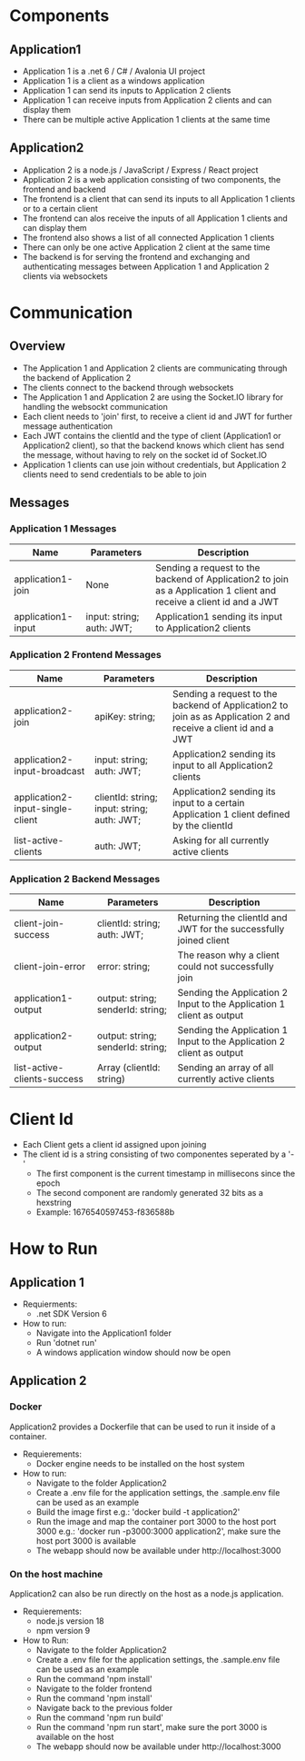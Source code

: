 # Components

## Application1

- Application 1 is a .net 6 / C# / Avalonia UI project
- Application 1 is a client as a windows application 
- Application 1 can send its inputs to Application 2 clients
- Application 1 can receive inputs from Application 2 clients and can display them
- There can be multiple active Application 1 clients at the same time

## Application2

- Application 2 is a node.js / JavaScript / Express / React project
- Application 2 is a web application consisting of two components, the frontend and backend
- The frontend is a client that can send its inputs to all Application 1 clients or to a certain client
- The frontend can alos receive the inputs of all Application 1 clients and can display them
- The frontend also shows a list of all connected Application 1 clients
- There can only be one active Application 2 client at the same time
- The backend is for serving the frontend and exchanging and authenticating messages between Application 1 and Application 2 clients via websockets

# Communication

## Overview

- The Application 1 and Application 2 clients are communicating through the backend of Application 2
- The clients connect to the backend through websockets
- The Application 1 and Application 2 are using the Socket.IO library for handling the websockt communication
- Each client needs to 'join' first, to receive a client id and JWT for further message authentication
- Each JWT contains the clientId and the type of client (Application1 or Application2 client), so that the backend knows which client has send the message, without having to rely on the socket id of Socket.IO
- Application 1 clients can use join without credentials, but Application 2 clients need to send credentials to be able to join

## Messages

### Application 1 Messages

|Name                | Parameters                | Description                                                                                                          |
|--------------------|---------------------------|----------------------------------------------------------------------------------------------------------------------|
| application1-join  | None                      | Sending a request to the backend of Application2 to join as a Application 1 client and receive a client id and a JWT |
| application1-input | input: string; auth: JWT; | Application1 sending its input to Application2 clients                                                               |

### Application 2 Frontend Messages 


|Name                              | Parameters                                  | Description                                                                                                    |
|----------------------------------|---------------------------------------------|----------------------------------------------------------------------------------------------------------------|
| application2-join                | apiKey: string;                             | Sending a request to the backend of Application2 to join as as Application 2 and receive a client id and a JWT |
| application2-input-broadcast     | input: string; auth: JWT;                   | Application2 sending its input to all Application2 clients                                                     |
| application2-input-single-client | clientId: string; input: string; auth: JWT; | Application2 sending its input to a certain Application 1 client defined by the clientId                       |
| list-active-clients              | auth: JWT;                                  | Asking for all currently active clients                                                                        |

### Application 2 Backend Messages


|Name                    | Parameters                        | Description                                                           |
|------------------------|-----------------------------------|-----------------------------------------------------------------------|
| client-join-success    | clientId: string; auth: JWT;      | Returning the clientId and JWT for the successfully joined client     |
| client-join-error      | error: string;                    | The reason why a client could not successfully join                   |
| application1-output    | output: string; senderId: string; | Sending the Application 2 Input to the Application 1 client as output |
| application2-output    | output: string; senderId: string; | Sending the Application 1 Input to the Application 2 client as output |
| list-active-clients-success | Array (clientId: string)          | Sending an array of all currently active clients                      |

# Client Id

- Each Client gets a client id assigned upon joining
- The client id is a string consisting of two componentes seperated by a '-'
	- The first component is the current timestamp in millisecons since the epoch
	- The second component are randomly generated 32 bits as a hexstring
	- Example: 1676540597453-f836588b

# How to Run

## Application 1

- Requierments:
    - .net SDK Version 6
- How to run:
    - Navigate into the Application1 folder
    - Run 'dotnet run'
    - A windows application window should now be open

## Application 2

### Docker

Application2 provides a Dockerfile that can be used to run it inside of a container.

- Requierements:
    - Docker engine needs to be installed on the host system
- How to run:
    - Navigate to the folder Application2
    - Create a .env file for the application settings, the .sample.env file can be used as an example
    - Build the image first e.g.: 'docker build -t application2'
    - Run the image and map the container port 3000 to the host port 3000 e.g.: 'docker run -p3000:3000 application2', make sure the host port 3000 is available
    - The webapp should now be available under http://localhost:3000

### On the host machine

Application2 can also be run directly on the host as a node.js application.

- Requierements:
    - node.js version 18
    - npm version 9
- How to Run:
    - Navigate to the folder Application2
    - Create a .env file for the application settings, the .sample.env file can be used as an example
    - Run the command 'npm install'
    - Navigate to the folder frontend
    - Run the command 'npm install'
    - Navigate back to the previous folder
    - Run the command 'npm run build'
    - Run the command 'npm run start', make sure the port 3000 is available on the host
    - The webapp should now be available under http://localhost:3000
